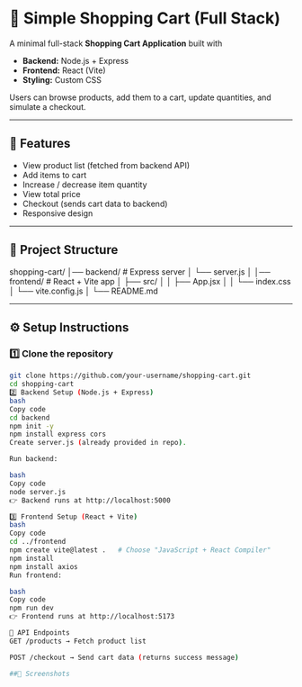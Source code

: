 # 🛒 Simple Shopping Cart (Full Stack)

A minimal full-stack **Shopping Cart Application** built with  
- **Backend:** Node.js + Express  
- **Frontend:** React (Vite)  
- **Styling:** Custom CSS  

Users can browse products, add them to a cart, update quantities, and simulate a checkout.

---

## 🚀 Features
- View product list (fetched from backend API)
- Add items to cart
- Increase / decrease item quantity
- View total price
- Checkout (sends cart data to backend)
- Responsive design

---

## 📂 Project Structure
shopping-cart/
│── backend/ # Express server
│ └── server.js
│
│── frontend/ # React + Vite app
│ ├── src/
│ │ ├── App.jsx
│ │ └── index.css
│ └── vite.config.js
│
└── README.md


---

## ⚙️ Setup Instructions

### 1️⃣ Clone the repository
```bash
git clone https://github.com/your-username/shopping-cart.git
cd shopping-cart
2️⃣ Backend Setup (Node.js + Express)
bash
Copy code
cd backend
npm init -y
npm install express cors
Create server.js (already provided in repo).

Run backend:

bash
Copy code
node server.js
👉 Backend runs at http://localhost:5000

3️⃣ Frontend Setup (React + Vite)
bash
Copy code
cd ../frontend
npm create vite@latest .   # Choose "JavaScript + React Compiler"
npm install
npm install axios
Run frontend:

bash
Copy code
npm run dev
👉 Frontend runs at http://localhost:5173

🧪 API Endpoints
GET /products → Fetch product list

POST /checkout → Send cart data (returns success message)

##📸 Screenshots

